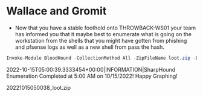 # Wallace and Gromit
- Now that you have a stable foothold onto THROWBACK-WS01 your team has informed you that it maybe best to enumerate what is going on the workstation from the shells that you might have gotten from phishing and pfsense logs as well as a new shell from pass the hash.

```powershell
Invoke-Module BloodHound -CollectionMethod All -ZipFileName loot.zip -Domain Throwback.local
```

2022-10-15T05:00:39.3333454+00:00|INFORMATION|SharpHound Enumeration Completed at 5:00 AM on 10/15/2022! Happy Graphing!


20221015050038_loot.zip


